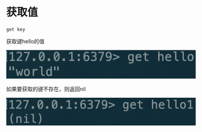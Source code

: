 # 获取值

```text
get key
```

获取键hello的值

![](../../.gitbook/assets/image%20%2821%29.png)

如果要获取的键不存在，则返回nil

![](../../.gitbook/assets/image%20%2822%29.png)

